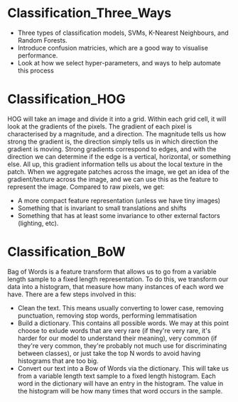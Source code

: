 # Classification_Three_Ways

*  Three types of classification models, SVMs, K-Nearest Neighbours, and Random Forests.
*  Introduce confusion matricies, which are a good way to visualise performance.
*  Look at how we select hyper-parameters, and ways to help automate this process

# Classification_HOG

HOG will take an image and divide it into a grid. Within each grid cell, it will look at the gradients of the pixels. The gradient of each pixel is characterised by a magnitude, and a direction. The magnitude tells us how strong the gradient is, the direction simply tells us in which direction the gradient is moving. Strong gradients correspond to edges, and with the direction we can determine if the edge is a vertical, horizontal, or something else. All up, this gradient information tells us about the local texture in the patch. When we aggregate patches across the image, we get an idea of the gradient/texture across the image, and we can use this as the feature to represent the image. Compared to raw pixels, we get:

*  A more compact feature representation (unless we have tiny images)
*  Something that is invariant to small translations and shifts
*  Something that has at least some invariance to other external factors (lighting, etc).

# Classification_BoW

Bag of Words is a feature transform that allows us to go from a variable length sample to a fixed length representation. To do this, we transform our data into a histogram, that measure how many instances of each word we have. There are a few steps involved in this:

*  Clean the text. This means usually converting to lower case, removing punctuation, removing stop words, performing lemmatisation
*  Build a dictionary. This contains all possible words. We may at this point choose to exlude words that are very rare (if they're very rare, it's harder for our model to understand their meaning), very common (if they're very common, they're probably not much use for discriminating between classes), or just take the top N words to avoid having histograms that are too big.
*  Convert our text into a Bow of Words via the dictionary. This will take us from a variable length text sample to a fixed length histogram. Each word in the dictionary will have an entry in the histogram. The value in the histogram will be how many times that word occurs in the sample.

